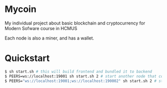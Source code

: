 # Mycoin

My individual project about basic blockchain and cryptocurrency for Modern Sofware course in HCMUS

Each node is also a miner, and has a wallet.

# Quickstart

```bash
$ sh start.sh # this will build frontend and bundled it to backend
$ PEERS=ws://localhost:19001 sh start.sh 2 # start another node that connects to the first node
$ PEERS="ws://localhost:19001;ws://localhost:190002" sh start.sh 2 # start another node that connects to the first 2 node
```
